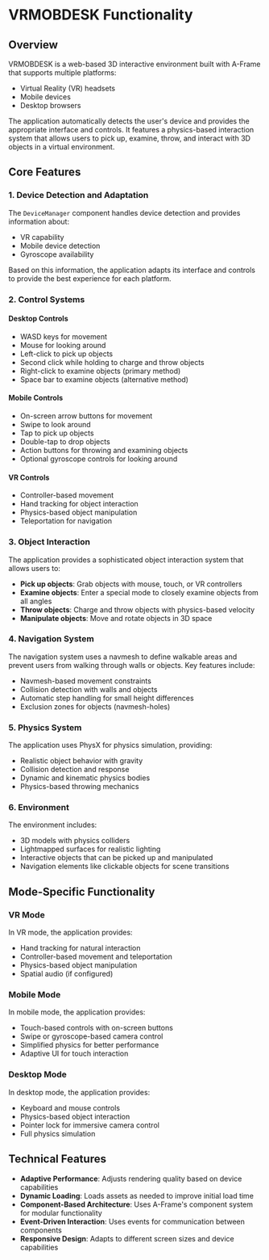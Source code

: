 # VRMOBDESK Functionality

## Overview

VRMOBDESK is a web-based 3D interactive environment built with A-Frame that supports multiple platforms:
- Virtual Reality (VR) headsets
- Mobile devices
- Desktop browsers

The application automatically detects the user's device and provides the appropriate interface and controls. It features a physics-based interaction system that allows users to pick up, examine, throw, and interact with 3D objects in a virtual environment.

## Core Features

### 1. Device Detection and Adaptation

The `DeviceManager` component handles device detection and provides information about:
- VR capability
- Mobile device detection
- Gyroscope availability

Based on this information, the application adapts its interface and controls to provide the best experience for each platform.

### 2. Control Systems

#### Desktop Controls
- WASD keys for movement
- Mouse for looking around
- Left-click to pick up objects
- Second click while holding to charge and throw objects
- Right-click to examine objects (primary method)
- Space bar to examine objects (alternative method)

#### Mobile Controls
- On-screen arrow buttons for movement
- Swipe to look around
- Tap to pick up objects
- Double-tap to drop objects
- Action buttons for throwing and examining objects
- Optional gyroscope controls for looking around

#### VR Controls
- Controller-based movement
- Hand tracking for object interaction
- Physics-based object manipulation
- Teleportation for navigation

### 3. Object Interaction

The application provides a sophisticated object interaction system that allows users to:

- **Pick up objects**: Grab objects with mouse, touch, or VR controllers
- **Examine objects**: Enter a special mode to closely examine objects from all angles
- **Throw objects**: Charge and throw objects with physics-based velocity
- **Manipulate objects**: Move and rotate objects in 3D space

### 4. Navigation System

The navigation system uses a navmesh to define walkable areas and prevent users from walking through walls or objects. Key features include:

- Navmesh-based movement constraints
- Collision detection with walls and objects
- Automatic step handling for small height differences
- Exclusion zones for objects (navmesh-holes)

### 5. Physics System

The application uses PhysX for physics simulation, providing:

- Realistic object behavior with gravity
- Collision detection and response
- Dynamic and kinematic physics bodies
- Physics-based throwing mechanics

### 6. Environment

The environment includes:

- 3D models with physics colliders
- Lightmapped surfaces for realistic lighting
- Interactive objects that can be picked up and manipulated
- Navigation elements like clickable objects for scene transitions

## Mode-Specific Functionality

### VR Mode

In VR mode, the application provides:
- Hand tracking for natural interaction
- Controller-based movement and teleportation
- Physics-based object manipulation
- Spatial audio (if configured)

### Mobile Mode

In mobile mode, the application provides:
- Touch-based controls with on-screen buttons
- Swipe or gyroscope-based camera control
- Simplified physics for better performance
- Adaptive UI for touch interaction

### Desktop Mode

In desktop mode, the application provides:
- Keyboard and mouse controls
- Physics-based object interaction
- Pointer lock for immersive camera control
- Full physics simulation

## Technical Features

- **Adaptive Performance**: Adjusts rendering quality based on device capabilities
- **Dynamic Loading**: Loads assets as needed to improve initial load time
- **Component-Based Architecture**: Uses A-Frame's component system for modular functionality
- **Event-Driven Interaction**: Uses events for communication between components
- **Responsive Design**: Adapts to different screen sizes and device capabilities
